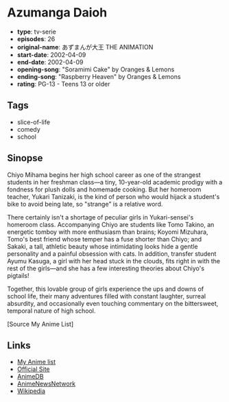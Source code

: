 # Azumanga Daioh

-   **type**: tv-serie
-   **episodes**: 26
-   **original-name**: あずまんが大王 THE ANIMATION
-   **start-date**: 2002-04-09
-   **end-date**: 2002-04-09
-   **opening-song**: "Soramimi Cake" by Oranges & Lemons
-   **ending-song**: "Raspberry Heaven" by Oranges & Lemons
-   **rating**: PG-13 - Teens 13 or older

## Tags

-   slice-of-life
-   comedy
-   school

## Sinopse

Chiyo Mihama begins her high school career as one of the strangest students in her freshman class—a tiny, 10-year-old academic prodigy with a fondness for plush dolls and homemade cooking. But her homeroom teacher, Yukari Tanizaki, is the kind of person who would hijack a student's bike to avoid being late, so "strange" is a relative word.

There certainly isn't a shortage of peculiar girls in Yukari-sensei's homeroom class. Accompanying Chiyo are students like Tomo Takino, an energetic tomboy with more enthusiasm than brains; Koyomi Mizuhara, Tomo's best friend whose temper has a fuse shorter than Chiyo; and Sakaki, a tall, athletic beauty whose intimidating looks hide a gentle personality and a painful obsession with cats. In addition, transfer student Ayumu Kasuga, a girl with her head stuck in the clouds, fits right in with the rest of the girls—and she has a few interesting theories about Chiyo's pigtails!

Together, this lovable group of girls experience the ups and downs of school life, their many adventures filled with constant laughter, surreal absurdity, and occasionally even touching commentary on the bittersweet, temporal nature of high school.

[Source My Anime List]

## Links

-   [My Anime list](https://myanimelist.net/anime/66/Azumanga_Daioh)
-   [Official Site](http://www.jcstaff.co.jp/sho-sai/aztv-shokai/azumatv-story.htm)
-   [AnimeDB](http://anidb.info/perl-bin/animedb.pl?show=anime&aid=106)
-   [AnimeNewsNetwork](http://www.animenewsnetwork.com/encyclopedia/anime.php?id=799)
-   [Wikipedia](http://en.wikipedia.org/wiki/Azumanga)
